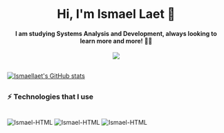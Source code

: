 <h1 align="center"> Hi, I'm Ismael Laet 👋</h1>
<h4 align="center">I am studying Systems Analysis and Development, always looking to learn more and more! 👨‍🎓</h4>
<p align="center">
  <a href="https://www.instagram.com/_ismaelspirit/">
    <img  src="https://img.shields.io/badge/Instagram-E4405F?style=for-the-badge&logo=instagram&logoColor=white">
  </a>
</p>

## 
[![Ismaellaet's GitHub stats](https://github-readme-stats.vercel.app/api?username=ismaellaet&show_icons=true&title_color=FFFFFF&text_color=FFFFFF&bg_color=000000&icon_color=FF0000)](https://github.com/ismaellaet/github-readme-stats)
## 
### ⚡ Technologies that I use
<div style="display: inline_block"><br>
  <img align="center" alt="Ismael-HTML" src="https://img.shields.io/badge/HTML5-E34F26?style=for-the-badge&logo=html5&logoColor=white"/>
  <img align="center" alt="Ismael-HTML" src="https://img.shields.io/badge/CSS3-1572B6?style=for-the-badge&logo=css3&logoColor=white"/>
  <img align="center" alt="Ismael-HTML" src="https://img.shields.io/badge/JavaScript-F7DF1E?style=for-the-badge&logo=javascript&logoColor=black"/>
</div>
<!--
**Ismaellaet/Ismaellaet** is a ✨ _special_ ✨ repository because its `README.md` (this file) appears on your GitHub profile.

Here are some ideas to get you started:

- 🔭 I’m currently working on ...
- 🌱 I’m currently learning ...
- 👯 I’m looking to collaborate on ...
- 🤔 I’m looking for help with ...
- 💬 Ask me about ...
- 📫 How to reach me: ...
- 😄 Pronouns: ...
- ⚡ Fun fact: ...
-->
